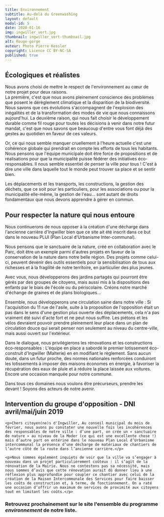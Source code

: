 ```yaml
---
title: Environnement
subtitle: Au-delà du Greenwashing
layout: default
modal-id: 5
date: 2020-01-16
img: ingwiller_vert.jpg
thumbnail: ingwiller_vert-thumbnail.jpg
alt: Rouge-gorge
auteur: Photo Pierre Kessler
copyright: Licence CC BY-NC-SA
published: true
---
```


## Écologiques et réalistes ##
Nous avons choisi de mettre le respect de l'environnement au cœur de notre projet pour deux raisons.  
La première, c'est que nous avons pleinement conscience des problèmes que posent le dérèglement climatique et la disparition de la biodiversité. Nous savons que ces évolutions s'accompagnent de l'explosion des inégalités et de la transformation des modes de vie que nous connaissons aujourd'hui.
La deuxième raison, qui nous fait choisir le développement durable comme fil rouge pour toutes les décisions à venir dans notre futur mandat, c'est que nous savons que beaucoup d'entre vous font déjà des gestes au quotidien en faveur de ces valeurs.

Or, ce qui nous semble manquer cruellement à l'heure actuelle c'est une cohérence globale qui prendrait en compte les efforts de tous les habitants. Nous pensons que l'équipe municipale doit être force de propositions et de réalisations pour que la municipalité puisse fédérer des initiatives éco-responsables. Il nous semble essentiel de penser la ville pour tous ! C'est à dire une ville dans laquelle tout le monde peut trouver sa place et se sentir bien. 

Les déplacements et les transports, les constructions, la gestion des déchets, que ce soit pour les particuliers, pour les associations ou pour la municipalité elle-même, la gestion de l'eau... sont autant de droits fondamentaux que nous devons apprendre à gérer en commun.

## Pour respecter la nature qui nous entoure ##

Nous continuerons de nous opposer à la création d'une décharge dans l'ancienne carrière d'Ingwiller bien que ce site ait été inscrit dans ce but dans le nouveau PLUI (Plan Local d'Urbanisme Inter-communal). 

Nous pensons que le sanctuaire de la nature, créé en collaboration avec le Parc, doit être un exemple parmi d'autres projets en faveur de la conservation de la nature dans notre belle région. Des projets comme celui-ci, peuvent devenir des outils essentiels pour la sensibilisation de tous aux richesses et à la fragilité de notre territoire, en particulier des plus jeunes. 

Avec vous, nous développerons des jardins partagés qui pourront être gérés par des groupes de citoyens, mais aussi mis à la dispositions des enfants par le biais de l'école ou du périscolaire. Créons notre marché d'échange de graines et de plans biologiques...

Ensemble, nous développerons une circulation saine dans notre ville : Si l'acquisition du 11 rue de l'asile, suite à la proposition de l'opposition était un pas dans le sens d'une gestion plus ouverte des déplacements, cela n'a pas vraiment été suivi d'acte fort et ne peut nous suffire. Les piétons et les vélos devraient pouvoir prendre pleinement leur place dans un plan de circulation douce qui serait penser non seulement au niveau du centre-ville, mais aussi ouvert sur l'extérieur. 

Dans le dialogue, nous privilégierons les rénovations et les constructions éco-responsables : L'équipe en place a sabordé le premier lotissement éco-construit d'Ingwiller (Malterie) en en modifiant le règlement. Sans aucun doute, dans un futur proche, des normes nationales renforcées conduiront les lotissements à imposer des maisons économes en énergie, à favoriser la récupération des eaux de pluie et à réduire la place laissée aux voitures. Encore une occasion manquée pour notre commune.

Dans tous ces domaines nous voulons être précurseurs, prendre les devant ! Soyons des acteurs de notre avenir.

<div class="col-lg-12 bg-light-gray" id="dni" >
    <h2 class="text-primary"> Intervention du groupe d'opposition - <b>DNI</b> avril/mai/juin 2019 </h2>  

    <p>Chers citoyen(ne)s d'Ingwiller, Au conseil municipal du mois de février, nous avons pu constater une nouvelle fois les incohérences des responsables de notre ville : d’une part, on crée un « sanctuaire de nature » au niveau de la Moder (ce qui est une excellente chose !) mais d’autre part on entérine dans le nouveau Plan Local d’Urbanisme intercommunal la présence d’une décharge de matériaux de chantiers de l’autre côté de la route dans l’ancienne carrière.</p>

    <p>Nous sommes également inquiets de voir que la ville va s’engager à nouveau dans un projet particulièrement coûteux : il s’agit de la rénovation de la Mairie. Nous ne contestons pas sa nécessité, mais nous sommes d’avis que cette rénovation aurait dû donner lieu à une réflexion plus approfondie pour coupler ce chantier avec celui de la création de la Maison Intercommunale des Services pour faire baisser les coûts de construction et, à terme, de fonctionnement. On a raté une occasion d’offrir un maximum de services de proximité aux citoyens tout en limitant les coûts.</p>
</div>

### Retrouvez prochainement sur le site l'ensemble du programme *environnement* de notre liste. ###
